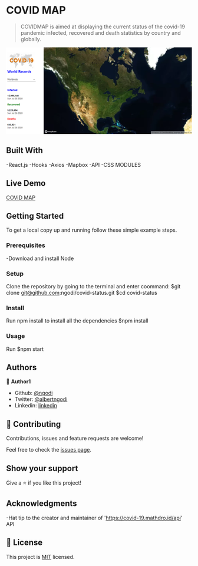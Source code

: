 # COVID MAP

> COVIDMAP is aimed at displaying the current status of the covid-19 pandemic infected, recovered and death statistics by country and globally.

![screenshot](./screenshot.png)


## Built With

-React.js
-Hooks
-Axios
-Mapbox
-API
-CSS MODULES

## Live Demo

[COVID MAP](https://covid-mapbox.netlify.app/)


## Getting Started

To get a local copy up and running follow these simple example steps.

### Prerequisites
-Download and install Node
### Setup
Clone the repository by going to the terminal and enter coommand:
$git clone git@github.com:ngodi/covid-status.git
$cd covid-status
### Install
Run npm install to install all the dependencies
$npm install
### Usage
Run $npm start
## Authors

👤 **Author1**

- Github: [@ngodi](https://github.com/ngodi)
- Twitter: [@albertngodi](https://twitter.com/albertngodi)
- Linkedin: [linkedin](https://linkedin.com/albertngodi)


## 🤝 Contributing

Contributions, issues and feature requests are welcome!

Feel free to check the [issues page](issues/).

## Show your support

Give a ⭐️ if you like this project!

## Acknowledgments

-Hat tip to the creator and maintainer of 'https://covid-19.mathdro.id/api' API

## 📝 License

This project is [MIT](lic.url) licensed.
